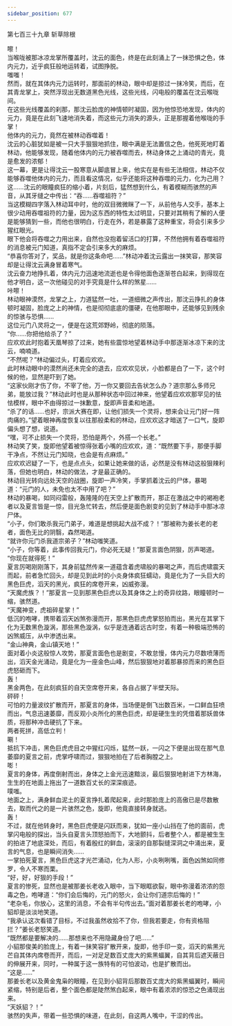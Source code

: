 ```yaml
---
sidebar_position: 677
---
```

 第七百三十九章 斩草除根


嚓！  
当喉咙被那冰凉龙掌所覆盖时，沈云的面色，终是在此刻涌上了一抹恐惧之色，体内元力，近乎疯狂般地运转着，试图挣脱。  
嗤嗤！  
然而，就在其体内元力运转时，那面前的林动，眼中却是掠过一抹冷笑，而后，在其青龙掌上，突然浮现出无数道黑色光线，这些光线，闪电般的覆盖在沈云喉咙间。  
在这些光线覆盖的刹那，那沈云脸庞的神情顿时凝固，因为他惊恐地发现，体内的元力，竟是在此刻飞速地消失着，而这些元力消失的源头，正是那握着他喉咙的手掌！  
他体内的元力，竟然在被林动吞噬着！  
沈云的心脏犹如是被一只大手狠狠地抓住，眼中满是无法置信之色，他死死地盯着林动，他能够发现，随着他体内的元力被吞噬而去，林动身体之上涌动的青光，竟是愈发的浓郁！  
这一幕，更是让得沈云一股寒意从脚底冒上来，他实在是有些无法相信，林动不仅能够吞噬他体内的元力，而且看这情况，似乎还能将这种吞噬的元力，化为己用？  
这……沈云的眼瞳疯狂的缩小着，片刻后，猛然想到什么，有着模糊而骇然的声音，从其牙缝之中传出：“吞……吞噬祖符？”  
当这模糊四字落入林动耳中时，他的双目微微眯了一下，从前他与人交手，基本上很少动用吞噬祖符的力量，因为这东西的特性太过明显，只要对其稍有了解的人便是能够猜到一些，而他也很明白，行走在外，若是暴露了这种重宝，将会引来多少猩红眼光。  
眼下他会将吞噬之力用出来，自然也没抱着留活口的打算，不然他拥有着吞噬祖符的消息被元门知道，真指不定会引来多大的麻烦。  
“恭喜你答对了，奖品，就是你这条命吧……”林动冲着沈云露出一抹笑容，那笑容却是让得沈云满身冒着寒气。  
沈云奋力地挣扎着，体内元力迅速地流逝也是令得他面色逐渐苍白起来，到得现在他才明白，这一次他碰见的对手究竟是什么样的煞星……  
咔嚓！  
林动眼神漠然，龙掌之上，力道猛然一吐，一道细微之声传出，那沈云挣扎的身体顿时凝固，脸庞之上的神情，也是彻彻底底的僵硬，在他那眼中，还能够见到残余的惊骇与恐惧……  
这位元门八灵将之一，便是在这荒郊野岭，彻底的陨落。  
“你……你把他给杀了？”  
应欢欢此时抱着天凰琴掠了过来，她有些震惊地望着林动手中那逐渐冰凉下来的沈云，喃喃道。  
“不然呢？”林动偏过头，盯着应欢欢。  
此时林动眼中的漠然尚还未完全的退去，应欢欢见状，小脸都是白了一下，这个时候的他，显然是吓到了她。  
“这家伙刚才伤了你，不宰了他，万一你又要回去告状怎么办？道宗那么多师兄弟，能放过我？”林动此时也是从那种状态中回过神来，他望着应欢欢那罕见的怯怯模样，眼中不由得掠过一抹歉意，旋即声音柔和地道。  
“杀了的话……也好，宗派大赛在即，让他们损失一个灵将，想来会让元门好一阵肉痛的。”望着眼神再度恢复以往那般柔和的林动，应欢欢这才暗送了一口气，旋即偏头想了想，说道。  
“嘿，可不止损失一个灵将，恐怕是两个，外搭一个长老。”  
林动笑了笑，旋即他望着被惊得张着小嘴的应欢欢，道：“既然要下手，那便手脚干净点，不然让元门知晓，也会是有点麻烦。”  
应欢欢迟疑了一下，也是点点头，如果让她来做的话，必然是没有林动这般狠辣利落，但她也明白，林动的做法，才是最正确的。  
林动目光转向远处天空的战圈，旋即一声冷笑，手掌抓着沈云的尸体，暴喝道：“元门的人，未免也太不中用了吧？”  
林动的暴喝，如同闷雷般，轰隆隆的在天空上扩散而开，那正在激战之中的褐袍老者以及夏言皆是一惊，目光急忙转去，然后便是面色剧变的见到了林动手中那冰凉尸体。  
“小子，你们敢杀我元门弟子，难道是想挑起大战不成？！”那被称为姜长老的老者，面色无比的阴翳，森然喝道。  
“就许你元门杀我道宗弟子？”林动嗤笑道。  
“小子，你等着，此事传回我元门，你必死无疑！”那夏言面色阴狠，厉声喝道。  
“你现在就得死！”  
夏言厉喝刚刚落下，其身前猛然传来一道蕴含着虎啸般的暴喝之声，而后虎啸震天而起，前者急忙回头，却是见到此时的小炎身体疯狂蠕动，竟是化为了一头巨大的黑色巨虎，滔天的黑光，疯狂的席卷开来，凶威弥漫。  
“天魔虎族？！”那夏言一见到那黑色巨虎以及其身体之上的奇异纹路，眼瞳顿时一缩，骇然道。  
“天魔神变，虎祖碎星掌！”  
低沉的咆哮，携带着滔天凶煞弥漫而开，那黑色巨虎虎掌怒拍而出，黑光在其掌下化为无数黑色漩涡，那些黑色漩涡，似乎是连通着远古时空，有着一种极端恐怖的凶煞威压，从中渗透出来。  
“金山神典，金山镇天地！”  
面对着小炎这般惊人攻势，那夏言面色也是剧变，不敢怠慢，体内元力尽数喷薄而出，滔天金光涌动，竟是化为一座金色山峰，然后狠狠地对着那暴掠而来的黑色巨虎怒砸而下。  
轰！  
黑金两色，在此刻疯狂的自天空席卷开来，各自占据了半壁天际。  
砰砰！  
可怕的力量波纹扩散而开，那夏言的身体，当场便是倒飞出数百米，一口鲜血狂喷而出，气息迅速萎靡，而反观小炎所化的黑色巨虎，却是硬生生的凭借着那妖兽体质，将那种冲击硬抗了下来。  
两者死拼，高低立判！  
唰！  
抵抗下冲击，黑色巨虎虎目之中猩红闪烁，猛然一跃，一闪之下便是出现在那气息萎靡的夏言之前，虎掌呼啸而过，狠狠地拍在了后者胸膛之上。  
嘭！  
夏言的身体，再度倒射而出，身体之上金光迅速黯淡，最后狠狠地射进下方林海，生生的在地面上拖出了一道数百丈长的深深痕迹。  
噗嗤。  
地面之上，满身鲜血泥土的夏言挣扎着爬起来，此时那脸庞上的高傲已是尽数散去，取而代之的是一片骇然之色，旋即，他竟直接转身就逃。  
轰！  
不过，就在他转身时，黑色巨虎便是闪跃而来，犹如一座小山挡在了他的面前，虎掌闪电般的探出，当头自夏言头顶怒拍而下，大地颤抖，后者整个人，都是被生生的拍进了地底深处，而后，有着殷红的鲜血，滚滚的自那裂缝深洞之中涌出来，夏言的气息，也是瞬间消失……  
一掌拍死夏言，黑色巨虎这才光芒涌动，化为人形，小炎咧咧嘴，面色凶煞如同修罗，令人不寒而栗。  
“好，好，好狠的手段！”  
夏言的惨死，显然也是被那姜长老收入眼中，当下眼眶欲裂，眼中弥漫着浓浓的怨毒之色，咆哮道：“你们会后悔的，元门的怒火，会让你们道宗后悔的！”  
“老杂毛，你放心，这里的消息，不会有半句传出去。”面对着那姜长老的咆哮，小貂却是淡淡地笑道。  
“我承认这次看错了目标，不过我虽然收拾不了你，但我若要走，你有资格阻拦？”姜长老怒笑道。  
“既然都是要解决的……那想来也不用隐藏身份了吧……”  
小貂那俊美的脸庞上，有着一抹笑容扩散开来，旋即，他手印一变，滔天的紫黑光芒自其体内席卷而开，而后，一对足足数百丈庞大的紫黑蝠翼，自其背后遮天蔽日的伸展开来，同时，一种属于这一族特有的可怕波动，也是扩散而出。  
“这是……”  
那姜长老以及黄金鬼枭的眼瞳，在见到小貂背后那数百丈庞大的紫黑蝠翼时，瞬间紧缩，特别是后者，整个面色都是陡然煞白起来，眼中有着浓浓的惊恐之色涌现出来。  
“天妖貂？！”  
骇然的失声，带着一些恐惧的味道，在此刻，自这两人嘴中，干涩的传出。  
  
  
